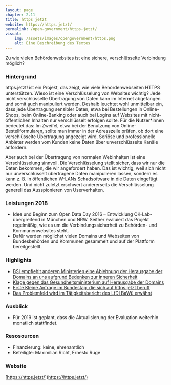 ```yaml
---
layout: page
chapter: 2.11
title: https jetzt
website: https://https.jetzt/
permalink: /open-government/https-jetzt/
visual:
    img: /assets/images/opengovernment/https.png
    alt: Eine Beschreibung des Textes
---
```



Zu wie vielen Behördenwebsites ist eine sichere, verschlüsselte Verbindung möglich?

### Hintergrund

https.jetzt! ist ein Projekt, das zeigt, wie viele Behördenwebseiten HTTPS unterstützen. Wieso ist eine Verschlüsselung von Websites wichtig? Jede nicht verschlüsselte Übertragung von Daten kann im Internet abgefangen und somit auch manipuliert werden. Deshalb leuchtet wohl unmittelbar ein, dass jede Übertragung sensibler Daten, etwa bei Bestellungen in Online-Shops, beim Online-Banking oder auch bei Logins auf Websites mit nicht-öffentlichen Inhalten nur verschlüsselt erfolgen sollte. Für die Nutzer\*innen bedeutet das: Im Zweifel, etwa bei der Benutzung von Online-Bestellformularen, sollte man immer in der Adresszeile prüfen, ob dort eine verschlüsselte Übertragung angezeigt wird. Seriöse und professionelle Anbieter werden vom Kunden keine Daten über unverschlüsselte Kanäle anfordern.

Aber auch bei der Übertragung von normalen Webinhalten ist eine Verschlüsselung sinnvoll. Die Verschlüsselung stellt sicher, dass wir nur die Daten bekommen, die wir angefordert haben. Das ist wichtig, weil sich nicht nur unverschlüsselt übertragene Daten manipulieren lassen, sondern es kann z. B. in öffentlichen W-LANs Schadsoftware in die Daten eingefügt werden. Und nicht zuletzt erschwert andererseits die Verschlüsselung generell das Ausspionieren von Userverhalten.

### Leistungen 2018 

* Idee und Beginn zum Open Data Day 2016 – Entwicklung OK-Lab-übergreifend in München und NRW. Seither evaluiert das Projekt regelmäßig, wie es um die Verbindungssicherheit zu Behörden- und Kommunenwebsites steht.
* Dafür werden möglichst vielen Domains und Webseiten von Bundesbehörden und Kommunen gesammelt und auf der Plattform bereitgestellt.

### Highlights

* [BSI empfiehlt anderen Ministerien eine Ablehnung der Herausgabe der Domains an uns aufgrund Bedenken zur inneren Sicherheit](https://fragdenstaat.de/anfrage/offenlegung-domainlisten/)
* [Klage gegen das Gesundheitsministerium auf Herausgabe der Domains](https://netzpolitik.org/2016/geheimniskraemerei-um-unsichere-domains-klage-gegen-intransparenz-der-bundesministerien/)
* [Erste Kleine Anfrage im Bundestag, die sich auf https.jetzt beruft](https://kleineanfragen.de/bundestag/19/681-nutzung-von-verschluesselung-tsl-ssl-bzw-https-auf-internetseiten-von-bundesbehoerden)
* [Das Problemfeld wird im Tätigkeitsbericht des LfDI BaWü erwähnt](https://www.baden-wuerttemberg.datenschutz.de/wp-content/uploads/2019/02/LfDI-34.-Datenschutz-T%C3%A4tigkeitsbericht-Internet.pdf#page=84)


### Ausblick

* Für 2019 ist geplant, dass die Aktualisierung der Evaluation weiterhin monatlich stattfindet.


### Resosourcen

* Finanzierung: keine, ehrenamtlich
* Beteiligte: Maximilian Richt, Ernesto Ruge


### Website

[https://https.jetzt/](https://https.jetzt/)

